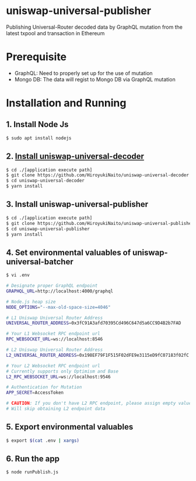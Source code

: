 # uniswap-universal-publisher
Publishing Universal-Router decoded data by GraphQL mutation from the latest txpool and transaction in Ethereum

# Prerequisite

- GraphQL: Need to properly set up for the use of mutation
- Mongo DB: The data will regist to Mongo DB via GraphQL mutation

# Installation and Running

##  1. Install Node Js

```bash
$ sudo apt install nodejs
```

## 2. [Install uniswap-universal-decoder](https://github.com/HiroyukiNaito/uniswap-universal-decoder)

```bash
$ cd ./[application execute path]
$ git clone https://github.com/HiroyukiNaito/uniswap-universal-decoder.git
$ cd uniswap-universal-decoder
$ yarn install 
```

## 3. Install uniswap-universal-publisher

```bash
$ cd ./[application execute path]
$ git clone https://github.com/HiroyukiNaito/uniswap-universal-publisher.git
$ cd uniswap-universal-publisher
$ yarn install 
```

## 4. Set environmental valuables of uniswap-universal-batcher

```bash
$ vi .env
```
```bash
# Designate proper GraphQL endpoint
GRAPHQL_URL=http://localhost:4000/graphql

# Node.js heap size
NODE_OPTIONS="--max-old-space-size=4046"

# L1 Uniswap Universal Router Address
UNIVERSAL_ROUTER_ADDRESS=0x3fC91A3afd70395Cd496C647d5a6CC9D4B2b7FAD

# Your L1 Websocket RPC endpoint url 
RPC_WEBSOCKET_URL=ws://localhost:8546

# L2 Uniswap Universal Router Address
L2_UNIVERSAL_ROUTER_ADDRESS=0x198EF79F1F515F02dFE9e3115eD9fC07183f02fC

# Your L2 Websocket RPC endpoint url
# Currently supports only Optimism and Base
L2_RPC_WEBSOCKET_URL=ws://localhost:9546

# Authentication for Mutation
APP_SECRET=AccessToken

# CAUTION: If you don't have L2 RPC endpoint, please assign empty value (ex. L2_RPC_WEBSOCKET_URL="")
# Will skip obtaining L2 endpoint data
```

## 5. Export environmental valuables
```bash
$ export $(cat .env | xargs)
```

## 6. Run the app
```bash
$ node runPublish.js
```
